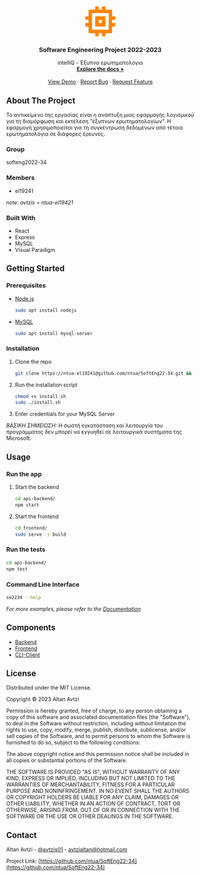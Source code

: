 <!-- PROJECT LOGO -->
<br />
<div align="center">
  <a href="https://github.com/ntua/SoftEng22-34">
    <img src="frontend/public/logo512.png" alt="Logo" width="80" height="80">
  </a>

<h3 align="center">Software Engineering Project 2022-2023</h3>

  <p align="center">
    intelliQ - Έξυπνα ερωτηματολόγια
    <br />
    <a href="https://github.com/ntua/SoftEng22-34"><strong>Explore the docs »</strong></a>
    <br />
    <br />
    <a href="https://github.com/ntua/SoftEng22-34">View Demo</a>
    ·
    <a href="https://github.com/ntua/SoftEng22-34/issues">Report Bug</a>
    ·
    <a href="https://github.com/ntua/SoftEng22-34/issues">Request Feature</a>
  </p>
</div>






<!-- ABOUT THE PROJECT -->
## About The Project

Το αντικείμενο της εργασίας είναι η ανάπτυξη μιας εφαρμογής λογισμικού για τη διαμόρφωση και εκτέλεση "έξυπνων ερωτηματολογίων". Η εφαρμογή χρησιμοποιείται για τη συγκέντρωση δεδομένων από τέτοια ερωτηματολόγια σε διάφορες έρευνες.

### Group 
  softeng2022-34



### Members
* el19241
  
*note: avtzis = ntua-el19421*



### Built With

* React
* Express
* MySQL
* Visual Paradigm




<!-- GETTING STARTED -->
## Getting Started


### Prerequisites

* [Node.js](https://nodejs.org/)
  ```sh
  sudo apt install nodejs
  ```
* [MySQL](https://mysql.com/)
  ```sh
  sudo apt install mysql-server
  ```

### Installation

1. Clone the repo
   ```sh
   git clone https://ntua-el19241@github.com/ntua/SoftEng22-34.git && cd SoftEng22-34/
   ```
2. Run the installation script
   ```sh
   chmod +x install.sh
   sudo ./install.sh
   ```
3. Enter credentials for your MySQL Server

*ΒΑΣΙΚΗ ΣΗΜΕΙΩΣΗ:* Η σωστή εγκατάσταση και λειτουργία του προγράμματος δεν μπορεί να εγγυηθεί σε λειτουργικά συστήματα της Microsoft.




<!-- USAGE EXAMPLES -->
## Usage

### Run the app

1. Start the backend
   ```sh
   cd api-backend/
   npm start
   ```
2. Start the frontend
   ```sh
   cd frontend/
   sudo serve -s build
   ```
   
### Run the tests
   ```sh
   cd api-backend/
   npm test
   ```
   
### Command Line Interface
   ```sh
   se2234 --help
   ```

_For more examples, please refer to the [Documentation](vpp/api)_




<!-- ROADMAP -->
## Components

* [Backend](api-backend/)
* [Frontend](frontend/)
* [CLI-Client](cli/)




<!-- LICENSE -->
## License

Distributed under the MIT License. 

Copyright © 2023 Altan Avtzi

Permission is hereby granted, free of charge, to any person obtaining a copy of this software and associated documentation files (the "Software"), to deal in the Software without restriction, including without limitation the rights to use, copy, modify, merge, publish, distribute, sublicense, and/or sell copies of the Software, and to permit persons to whom the Software is furnished to do so, subject to the following conditions:

The above copyright notice and this permission notice shall be included in all copies or substantial portions of the Software.

THE SOFTWARE IS PROVIDED "AS IS", WITHOUT WARRANTY OF ANY KIND, EXPRESS OR IMPLIED, INCLUDING BUT NOT LIMITED TO THE WARRANTIES OF MERCHANTABILITY, FITNESS FOR A PARTICULAR PURPOSE AND NONINFRINGEMENT. IN NO EVENT SHALL THE AUTHORS OR COPYRIGHT HOLDERS BE LIABLE FOR ANY CLAIM, DAMAGES OR OTHER LIABILITY, WHETHER IN AN ACTION OF CONTRACT, TORT OR OTHERWISE, ARISING FROM, OUT OF OR IN CONNECTION WITH THE SOFTWARE OR THE USE OR OTHER DEALINGS IN THE SOFTWARE.




<!-- CONTACT -->
## Contact

Altan Avtzi - [@avtzis01](https://twitter.com/avtzis01) - avtzialtan@hotmail.com

Project Link: [https://github.com/ntua/SoftEng22-34](https://github.com/ntua/SoftEng22-34)



